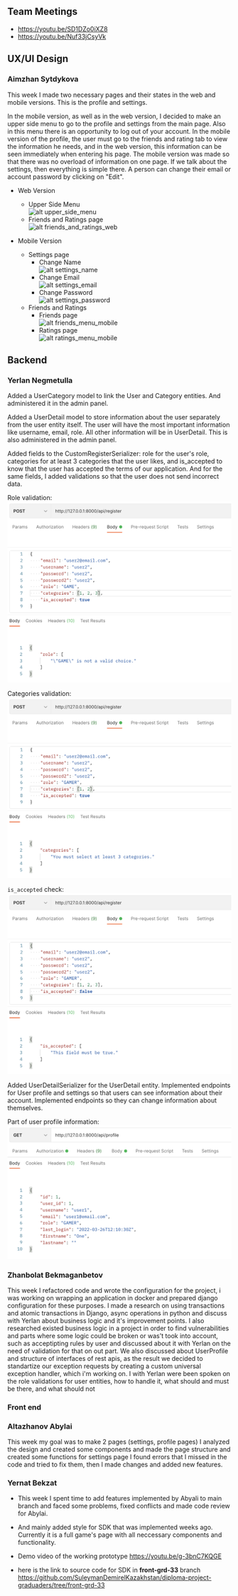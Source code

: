 ## Team Meetings
* https://youtu.be/SD1DZo0iXZ8
* https://youtu.be/Nuf33jCsyVk

## UX/UI Design
### Aimzhan Sytdykova

This week I made two necessary pages and their states in the web and mobile versions. This is the profile and settings.

In the mobile version, as well as in the web version, I decided to make an upper side menu to go to the profile and settings from the main page. Also in this menu there is an opportunity to log out of your account. In the mobile version of the profile, the user must go to the friends and rating tab to view the information he needs, and in the web version, this information can be seen immediately when entering his page. The mobile version was made so that there was no overload of information on one page. If we talk about the settings, then everything is simple there. A person can change their email or account password by clicking on "Edit".

* Web Version
    * Upper Side Menu\
    ![alt upper_side_menu](https://github.com/SuleymanDemirelKazakhstan/diploma-project-graduaders/blob/main/Design/upper_side_menu.png?raw=true)
    * Friends and Ratings page\
    ![alt friends_and_ratings_web](https://github.com/SuleymanDemirelKazakhstan/diploma-project-graduaders/blob/main/Design/friends_and_ratings_web.png?raw=true)

* Mobile Version
    * Settings page
        * Change Name\
        ![alt settings_name](https://github.com/SuleymanDemirelKazakhstan/diploma-project-graduaders/blob/main/Design/settings_name.png?raw=true)
        * Change Email\
        ![alt settings_email](https://github.com/SuleymanDemirelKazakhstan/diploma-project-graduaders/blob/main/Design/settings_email.png?raw=true)
        * Change Password\
        ![alt settings_password](https://github.com/SuleymanDemirelKazakhstan/diploma-project-graduaders/blob/main/Design/settings_password.png?raw=true)
    * Friends and Ratings
        * Friends page\
        ![alt friends_menu_mobile](https://github.com/SuleymanDemirelKazakhstan/diploma-project-graduaders/blob/main/Design/friends_menu_mobile.png?raw=true)
        * Ratings page\
        ![alt ratings_menu_mobile](https://github.com/SuleymanDemirelKazakhstan/diploma-project-graduaders/blob/main/Design/ratings_menu_mobile.png?raw=true)

## Backend
### Yerlan Negmetulla

Added a UserCategory model to link the User and Category entities. And administered it in the admin panel.

Added a UserDetail model to store information about the user separately from the user entity itself. The user will have the most important information like username, email, role. All other information will be in UserDetail. This is also administered in the admin panel.

Added fields to the CustomRegisterSerializer: role for the user's role, categories for at least 3 categories that the user likes, and is_accepted to know that the user has accepted the terms of our application. And for the same fields, I added validations so that the user does not send incorrect data.

Role validation:
![Category](./week9/1.png)

Сategories validation:
![Category](./week9/2.png)

`is_accepted` check:
![Category](./week9/3.png)

Added UserDetailSerializer for the UserDetail entity.
Implemented endpoints for User profile and settings so that users can see information about their account. Implemented endpoints so they can change information about themselves.

Part of user profile information:
![Category](./week9/4.png)

### Zhanbolat Bekmaganbetov

This week I refactored code and wrote the configuration for the project, i was working on wrapping an application in docker and prepared django configuration for these purposes. I made a research on using transactions and atomic transactions in Django, async operations in python and discuss with Yerlan about business logic and it's improvement points. I also researched existed business logic in a project in order to find vulnerabilities and parts where some logic could be broken or was't took into account, such as acceptipting rules by user and discussed about it with Yerlan on the need of validation for that on out part. We also discussed about UserProfile and structure of interfaces of rest apis, as the result we decided to standartize our exception requests by creating a custom universal exception handler, which i'm working on. I with Yerlan were been spoken on the role validations for user  entities, how to handle it, what should and must be there, and what should not
### Front end 
### Altazhanov Abylai

This week my goal was to make 2 pages (settings, profile pages)
I analyzed the design and created some components and made the page structure and created some functions for settings page
I found errors that I missed in the code and tried to fix them, then I made changes and added new features.

### Yernat Bekzat

* This week I spent time to add features implemented by Abyali to main branch and faced some problems, fixed conflicts and made code review for Abylai.
* And mainly added style for SDK that was implemented weeks ago. Currently it is a full game's page with all neccessary components and functionality. 

* Demo video of the working prototype
    https://youtu.be/g-3bnC7KQGE
* here is the link to source code for SDK in **front-grd-33** branch
    https://github.com/SuleymanDemirelKazakhstan/diploma-project-graduaders/tree/front-grd-33